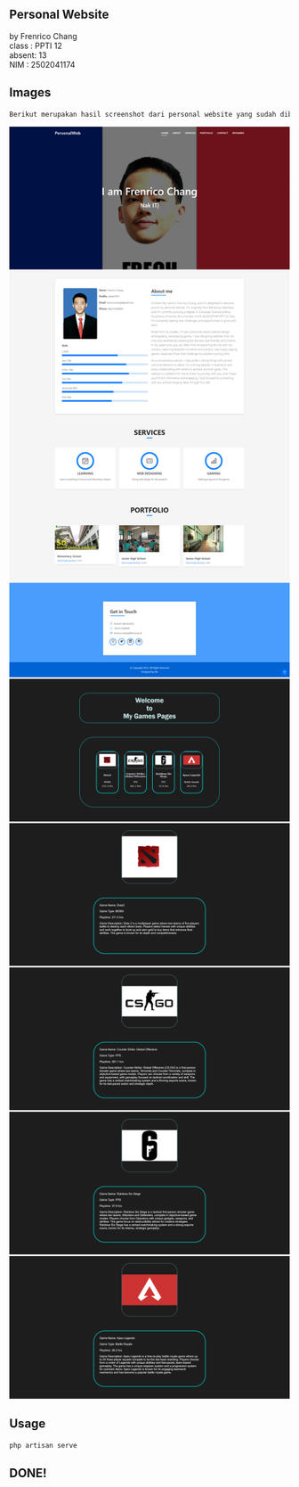## Personal Website

by Frenrico Chang<br>
class : PPTI 12<br>
absent: 13<br>
NIM   : 2502041174<br>

## Images
```sh
Berikut merupakan hasil screenshot dari personal website yang sudah dibuat:
```
![This is a alt text.](SS1.png "This is a sample image.")
![This is a alt text.](SS2.png "This is a sample image.")
![This is a alt text.](SS3.png "This is a sample image.")
![This is a alt text.](SS4.png "This is a sample image.")
![This is a alt text.](SS5.png "This is a sample image.")
![This is a alt text.](SS6.png "This is a sample image.")

## Usage
```sh
php artisan serve
```
## DONE!

